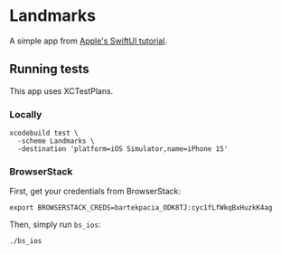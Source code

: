 # Landmarks

A simple app from [Apple's SwiftUI tutorial](https://developer.apple.com/tutorials/swiftui/creating-and-combining-views).

## Running tests

This app uses XCTestPlans.

### Locally

```
xcodebuild test \
  -scheme Landmarks \
  -destination 'platform=iOS Simulator,name=iPhone 15'
```

### BrowserStack

First, get your credentials from BrowserStack:

```
export BROWSERSTACK_CREDS=bartekpacia_ODK8TJ:cyc1fLfWkqBxHuzkK4ag
```

Then, simply run `bs_ios`:

```
./bs_ios
```
